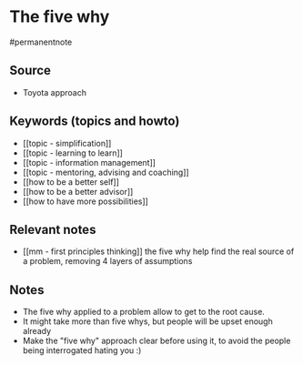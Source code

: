 # The five why

#permanentnote

## Source
- Toyota approach

## Keywords (topics and howto)
- [[topic - simplification]]
- [[topic - learning to learn]]
- [[topic - information management]]
- [[topic - mentoring, advising and coaching]]
- [[how to be a better self]]
- [[how to be a better advisor]]
- [[how to have more possibilities]]

## Relevant notes
- [[mm - first principles thinking]] the five why help find the real source of a problem, removing 4 layers of assumptions

## Notes
- The five why applied to a problem allow to get to the root cause. 
- It might take more than five whys, but people will be upset enough already
- Make the "five why" approach clear before using it, to avoid the people being interrogated hating you :)
